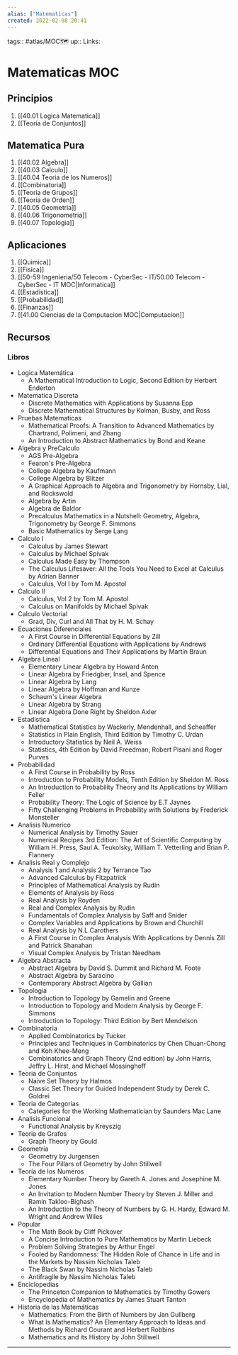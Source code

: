```yaml
---
alias: ["Matematicas"]
created: 2022-02-08 20:41
---
```

tags:: #atlas/MOC🗺 
up:: 
Links: 
# Matematicas MOC
## Principios
1. [[40.01 Logica Matematica]]
2. [[Teoria de Conjuntos]]

## Matematica Pura
1. [[40.02 Algebra]]
2. [[40.03 Calculo]]
3. [[40.04 Teoria de los Numeros]]
4. [[Combinatoria]]
5. [[Teoria de Grupos]]
6. [[Teoria de Orden]]
7. [[40.05 Geometria]]
8. [[40.06 Trigonometria]]
9. [[40.07 Topologia]]

## Aplicaciones
1. [[Quimica]]
2. [[Fisica]]
3. [[50-59 Ingenieria/50 Telecom - CyberSec - IT/50.00 Telecom - CyberSec - IT MOC|Informatica]]
4. [[Estadistica]]
5. [[Probabilidad]]
6. [[Finanzas]]
7. [[41.00 Ciencias de la Computacion MOC|Computacion]]

## Recursos
### Libros
- Logica Matemática
	- A Mathematical Introduction to Logic, Second Edition by Herbert Enderton
- Matematica Discreta
	- Discrete Mathematics with Applications by Susanna Epp
	- Discrete Mathematical Structures by Kolman, Busby, and Ross
- Pruebas Matematicas
	- Mathematical Proofs: A Transition to Advanced Mathematics by Chartrand, Polimeni, and Zhang
	- An Introduction to Abstract Mathematics by Bond and Keane
- Algebra y PreCalculo
	- AGS Pre-Algebra
	- Fearon's Pre-Algebra
	- College Algebra by Kaufmann
	- College Algebra by Blitzer
	- A Graphical Approach to Algebra and Trigonometry by Hornsby, Lial, and Rockswold
	- Algebra by Artin
	- Algebra de Baldor
	- Precalculus Mathematics in a Nutshell: Geometry, Algebra, Trigonometry by George F. Simmons
	- Basic Mathematics by Serge Lang
- Calculo I
	- Calculus by James Stewart
	- Calculus by Michael Spivak
	- Calculus Made Easy by Thompson
	- The Calculus Lifesaver: All the Tools You Need to Excel at Calculus by Adrian Banner
	- Calculus, Vol I by Tom M. Apostol
- Calculo II
	- Calculus, Vol 2 by Tom M. Apostol
	- Calculus on Manifolds by Michael Spivak
- Calculo Vectorial
	- Grad, Div, Curl and All That by H. M. Schay 
- Ecuaciones Diferenciales
	- A First Course in Differential Equations by Zill
	- Ordinary Differential Equations with Applications by Andrews
	- Differential Equations and Their Applications by Martin Braun
- Algebra Lineal
	- Elementary Linear Algebra by Howard Anton
	- Linear Algebra by Friedgber, Insel, and Spence
	- Linear Algebra by Lang
	- Linear Algebra by Hoffman and Kunze
	- Schaum's Linear Algebra
	- Linear Algebra by Strang
	- Linear Algebra Done Right by Sheldon Axler
- Estadistica
	- Mathematical Statistics by Wackerly, Mendenhall, and Scheaffer
	- Statistics in Plain English, Third Edition by Timothy C. Urdan
	- Introductory Statistics by Neil A. Weiss
	- Statistics, 4th Edition by David Freedman, Robert Pisani and Roger Purves
- Probabilidad
	- A First Course in Probability by Ross
	- Introduction to Probability Models, Tenth Edition by Sheldon M. Ross
	- An Introduction to Probability Theory and Its Applications by William Feller
	- Probability Theory: The Logic of Science by E.T Jaynes
	- Fifty Challenging Problems in Probability with Solutions by Frederick Monsteller
- Analisis Numerico
	- Numerical Analysis by Timothy Sauer
	- Numerical Recipes 3rd Edition: The Art of Scientific Computing by William H. Press, Saul A. Teukolsky, William T. Vetterling and Brian P. Flannery
- Analisis Real y Complejo
	- Analysis 1 and Analysis 2 by Terrance Tao
	- Advanced Calculus by Fitzpatrick
	- Principles of Mathematical Analysis by Rudin
	- Elements of Analysis by Ross
	- Real Analysis by Royden
	- Real and Complex Analysis by Rudin
	- Fundamentals of Complex Analysis by Saff and Snider
	- Complex Variables and Applications by Brown and Churchill
	- Real Analysis by N.L Carothers
	- A First Course in Complex Analysis With Applications by Dennis Zill and Patrick Shanahan
	- Visual Complex Analysis by Tristan Needham
- Algebra Abstracta
	- Abstract Algebra by David S. Dummit and Richard M. Foote
	- Abstract Algebra by Saracino
	- Contemporary Abstract Algebra by Gallian
- Topologia
	- Introduction to Topology by Gamelin and Greene
	- Introduction to Topology and Modern Analysis by George F. Simmons
	- Introduction to Topology: Third Edition by Bert Mendelson
- Combinatoria
	- Applied Combinatorics by Tucker
	- Principles and Techniques in Combinatorics by Chen Chuan-Chong and Koh Khee-Meng
	- Combinatorics and Graph Theory (2nd edition) by John Harris, Jeffry L. Hirst, and Michael Mossinghoff
- Teoria de Conjuntos
	- Naive Set Theory by Halmos
	- Classic Set Theory for Guided Independent Study by Derek C. Goldrei
- Teoria de Categorias
	- Categories for the Working Mathematician by Saunders Mac Lane
- Analisis Funcional
	- Functional Analysis by Kreyszig
- Teoria de Grafos
	- Graph Theory by Gould
- Geometria
	- Geometry by Jurgensen
	- The Four Pillars of Geometry by John Stillwell
- Teoría de los Numeros
	- Elementary Number Theory by Gareth A. Jones and Josephine M. Jones
	- An Invitation to Modern Number Theory by Steven J. Miller and Ramin Takloo-Bighash
	- An Introduction to the Theory of Numbers by G. H. Hardy, Edward M. Wright and Andrew Wiles
- Popular
	- The Math Book by Cliff Pickover
	- A Concise Introduction to Pure Mathematics by Martin Liebeck
	- Problem Solving Strategies by Arthur Engel
	- Fooled by Randomness: The Hidden Role of Chance in Life and in the Markets by Nassim Nicholas Taleb
	- The Black Swan by Nassim Nicholas Taleb
	- Antifragile by Nassim Nicholas Taleb
- Enciclopedias
	- The Princeton Companion to Mathematics by Timothy Gowers
	- Encyclopedia of Mathematics by James Stuart Tanton
- Historia de las Matemáticas
	- Mathematics: From the Birth of Numbers by Jan Gullberg
	- What Is Mathematics? An Elementary Approach to Ideas and Methods by Richard Courant and Herbert Robbins
	- Mathematics and its History by John Stillwell
___